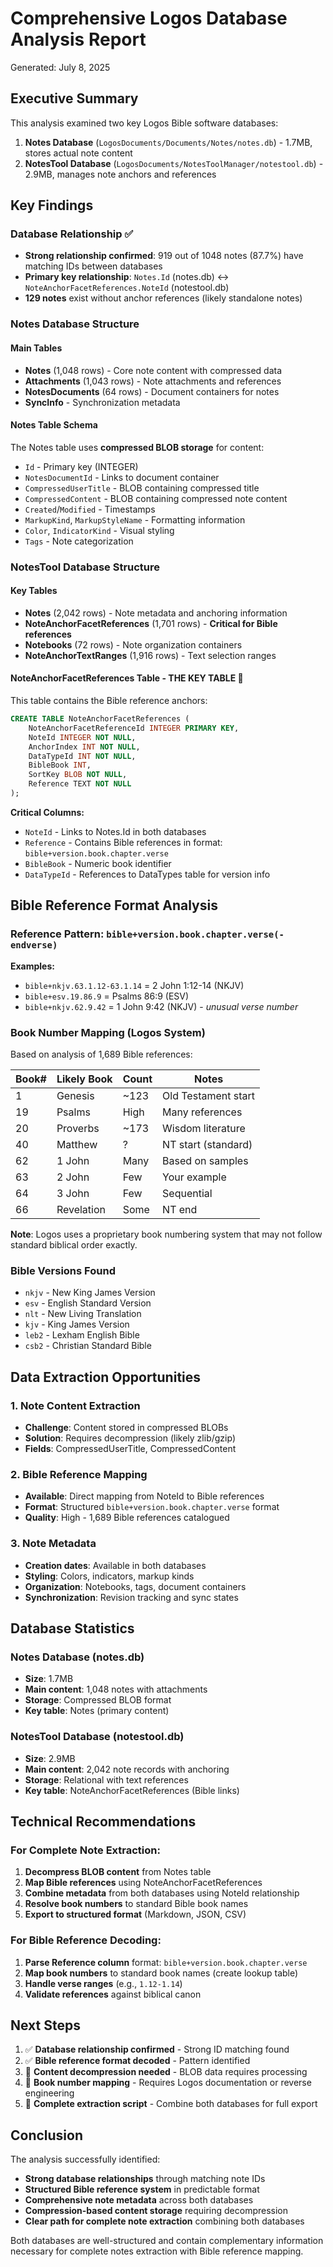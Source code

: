 # Comprehensive Logos Database Analysis Report

Generated: July 8, 2025

## Executive Summary

This analysis examined two key Logos Bible software databases:
1. **Notes Database** (`LogosDocuments/Documents/Notes/notes.db`) - 1.7MB, stores actual note content
2. **NotesTool Database** (`LogosDocuments/NotesToolManager/notestool.db`) - 2.9MB, manages note anchors and references

## Key Findings

### Database Relationship ✅
- **Strong relationship confirmed**: 919 out of 1048 notes (87.7%) have matching IDs between databases
- **Primary key relationship**: `Notes.Id` (notes.db) ↔ `NoteAnchorFacetReferences.NoteId` (notestool.db)
- **129 notes** exist without anchor references (likely standalone notes)

### Notes Database Structure

#### Main Tables
- **Notes** (1,048 rows) - Core note content with compressed data
- **Attachments** (1,043 rows) - Note attachments and references
- **NotesDocuments** (64 rows) - Document containers for notes
- **SyncInfo** - Synchronization metadata

#### Notes Table Schema
The Notes table uses **compressed BLOB storage** for content:
- `Id` - Primary key (INTEGER)
- `NotesDocumentId` - Links to document container
- `CompressedUserTitle` - BLOB containing compressed title
- `CompressedContent` - BLOB containing compressed note content
- `Created`/`Modified` - Timestamps
- `MarkupKind`, `MarkupStyleName` - Formatting information
- `Color`, `IndicatorKind` - Visual styling
- `Tags` - Note categorization

### NotesTool Database Structure

#### Key Tables
- **Notes** (2,042 rows) - Note metadata and anchoring information
- **NoteAnchorFacetReferences** (1,701 rows) - **Critical for Bible references**
- **Notebooks** (72 rows) - Note organization containers
- **NoteAnchorTextRanges** (1,916 rows) - Text selection ranges

#### NoteAnchorFacetReferences Table - THE KEY TABLE 🔑

This table contains the Bible reference anchors:

```sql
CREATE TABLE NoteAnchorFacetReferences (
    NoteAnchorFacetReferenceId INTEGER PRIMARY KEY,
    NoteId INTEGER NOT NULL,
    AnchorIndex INT NOT NULL,
    DataTypeId INT NOT NULL,
    BibleBook INT,
    SortKey BLOB NOT NULL,
    Reference TEXT NOT NULL
);
```

**Critical Columns:**
- `NoteId` - Links to Notes.Id in both databases
- `Reference` - Contains Bible references in format: `bible+version.book.chapter.verse`
- `BibleBook` - Numeric book identifier
- `DataTypeId` - References to DataTypes table for version info

## Bible Reference Format Analysis

### Reference Pattern: `bible+version.book.chapter.verse(-endverse)`

**Examples:**
- `bible+nkjv.63.1.12-63.1.14` = 2 John 1:12-14 (NKJV)
- `bible+esv.19.86.9` = Psalms 86:9 (ESV)
- `bible+nkjv.62.9.42` = 1 John 9:42 (NKJV) - *unusual verse number*

### Book Number Mapping (Logos System)

Based on analysis of 1,689 Bible references:

| Book# | Likely Book | Count | Notes |
|-------|-------------|-------|-------|
| 1     | Genesis     | ~123  | Old Testament start |
| 19    | Psalms      | High  | Many references |
| 20    | Proverbs    | ~173  | Wisdom literature |
| 40    | Matthew     | ?     | NT start (standard) |
| 62    | 1 John      | Many  | Based on samples |
| 63    | 2 John      | Few   | Your example |
| 64    | 3 John      | Few   | Sequential |
| 66    | Revelation  | Some  | NT end |

**Note**: Logos uses a proprietary book numbering system that may not follow standard biblical order exactly.

### Bible Versions Found
- `nkjv` - New King James Version
- `esv` - English Standard Version  
- `nlt` - New Living Translation
- `kjv` - King James Version
- `leb2` - Lexham English Bible
- `csb2` - Christian Standard Bible

## Data Extraction Opportunities

### 1. Note Content Extraction
- **Challenge**: Content stored in compressed BLOBs
- **Solution**: Requires decompression (likely zlib/gzip)
- **Fields**: CompressedUserTitle, CompressedContent

### 2. Bible Reference Mapping
- **Available**: Direct mapping from NoteId to Bible references
- **Format**: Structured `bible+version.book.chapter.verse` format
- **Quality**: High - 1,689 Bible references catalogued

### 3. Note Metadata
- **Creation dates**: Available in both databases
- **Styling**: Colors, indicators, markup kinds
- **Organization**: Notebooks, tags, document containers
- **Synchronization**: Revision tracking and sync states

## Database Statistics

### Notes Database (notes.db)
- **Size**: 1.7MB
- **Main content**: 1,048 notes with attachments
- **Storage**: Compressed BLOB format
- **Key table**: Notes (primary content)

### NotesTool Database (notestool.db)  
- **Size**: 2.9MB
- **Main content**: 2,042 note records with anchoring
- **Storage**: Relational with text references
- **Key table**: NoteAnchorFacetReferences (Bible links)

## Technical Recommendations

### For Complete Note Extraction:
1. **Decompress BLOB content** from Notes table
2. **Map Bible references** using NoteAnchorFacetReferences
3. **Combine metadata** from both databases using NoteId relationship
4. **Resolve book numbers** to standard Bible book names
5. **Export to structured format** (Markdown, JSON, CSV)

### For Bible Reference Decoding:
1. **Parse Reference column** format: `bible+version.book.chapter.verse`
2. **Map book numbers** to standard book names (create lookup table)
3. **Handle verse ranges** (e.g., `1.12-1.14`)
4. **Validate references** against biblical canon

## Next Steps

1. ✅ **Database relationship confirmed** - Strong ID matching found
2. ✅ **Bible reference format decoded** - Pattern identified
3. 🔄 **Content decompression needed** - BLOB data requires processing
4. 🔄 **Book number mapping** - Requires Logos documentation or reverse engineering
5. 🔄 **Complete extraction script** - Combine both databases for full export

## Conclusion

The analysis successfully identified:
- **Strong database relationships** through matching note IDs
- **Structured Bible reference system** in predictable format  
- **Comprehensive note metadata** across both databases
- **Compression-based content storage** requiring decompression
- **Clear path for complete note extraction** combining both databases

Both databases are well-structured and contain complementary information necessary for complete notes extraction with Bible reference mapping. 
